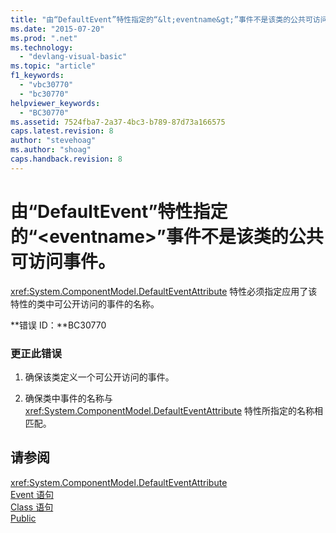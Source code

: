 ```yaml
---
title: "由“DefaultEvent”特性指定的“&lt;eventname&gt;”事件不是该类的公共可访问事件。 | Microsoft Docs"
ms.date: "2015-07-20"
ms.prod: ".net"
ms.technology: 
  - "devlang-visual-basic"
ms.topic: "article"
f1_keywords: 
  - "vbc30770"
  - "bc30770"
helpviewer_keywords: 
  - "BC30770"
ms.assetid: 7524fba7-2a37-4bc3-b789-87d73a166575
caps.latest.revision: 8
author: "stevehoag"
ms.author: "shoag"
caps.handback.revision: 8
---
```

# 由“DefaultEvent”特性指定的“&lt;eventname&gt;”事件不是该类的公共可访问事件。
<xref:System.ComponentModel.DefaultEventAttribute> 特性必须指定应用了该特性的类中可公开访问的事件的名称。  
  
 **错误 ID：**BC30770  
  
### 更正此错误  
  
1.  确保该类定义一个可公开访问的事件。  
  
2.  确保类中事件的名称与 <xref:System.ComponentModel.DefaultEventAttribute> 特性所指定的名称相匹配。  
  
## 请参阅  
 <xref:System.ComponentModel.DefaultEventAttribute>   
 [Event 语句](../../visual-basic/language-reference/statements/event-statement.md)   
 [Class 语句](../../visual-basic/language-reference/statements/class-statement.md)   
 [Public](../../visual-basic/language-reference/modifiers/public.md)